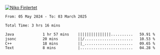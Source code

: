 
[![Niko Finlertet](https://readme-typing-svg.demolab.com/?lines=Niko+Finlertet&color=de4c8a)]()



<!-- WakaTime -->
<!--START_SECTION:waka-->

```txt
From: 05 May 2024 - To: 03 March 2025

Total Time: 3 hrs 16 mins

Java             1 hr 57 mins    |||||||||||||||..........   59.91 %
jsonc            20 mins         ||/......................   10.53 %
C++              18 mins         ||_......................   09.65 %
Text             8 mins          |........................   04.28 %
```

<!--END_SECTION:waka-->



